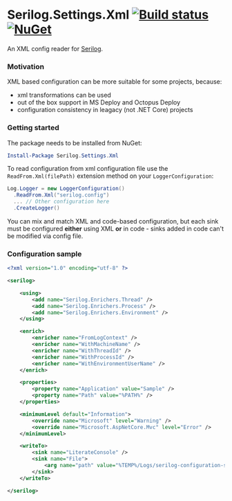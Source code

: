 # Serilog.Settings.Xml [![Build status](https://ci.appveyor.com/api/projects/status/y8yctf5c6v22clqh?svg=true)](https://ci.appveyor.com/project/rsabirov/serilog-settings-xml) [![NuGet](https://img.shields.io/nuget/dt/Serilog.Settings.Xml.svg)](https://www.nuget.org/packages/Serilog.Settings.Xml/)

An XML config reader for [Serilog](https://serilog.net).

### Motivation

XML based configuration can be more suitable for some projects, because:

- xml transformations can be used
- out of the box support in MS Deploy and Octopus Deploy
- configuration consistency in leagacy (not .NET Core) projects 

### Getting started

The package needs to be installed from NuGet:

```powershell
Install-Package Serilog.Settings.Xml
```

To read configuration from xml configuration file use the `ReadFrom.Xml(filePath)` extension method on your `LoggerConfiguration`:

```csharp
Log.Logger = new LoggerConfiguration()
  .ReadFrom.Xml("serilog.config")
  ... // Other configuration here
  .CreateLogger()
```

You can mix and match XML and code-based configuration, but each sink must be configured **either** using XML **or** in code - sinks added in code can't be modified via config file.
    
### Configuration sample

```xml
<?xml version="1.0" encoding="utf-8" ?>

<serilog>

    <using>
        <add name="Serilog.Enrichers.Thread" />
        <add name="Serilog.Enrichers.Process" />
        <add name="Serilog.Enrichers.Environment" />
    </using>

    <enrich>
        <enricher name="FromLogContext" />
        <enricher name="WithMachineName" />
        <enricher name="WithThreadId" />
        <enricher name="WithProcessId" />
        <enricher name="WithEnvironmentUserName" />
    </enrich>

    <properties>
        <property name="Application" value="Sample" />
        <property name="Path" value="%PATH%" />
    </properties>

    <minimumLevel default="Information">
        <override name="Microsoft" level="Warning" />
        <override name="Microsoft.AspNetCore.Mvc" level="Error" />
    </minimumLevel>

    <writeTo>
        <sink name="LiterateConsole" />
        <sink name="File">
            <arg name="path" value="%TEMP%/Logs/serilog-configuration-sample.txt" />
        </sink>
    </writeTo>

</serilog>
```
